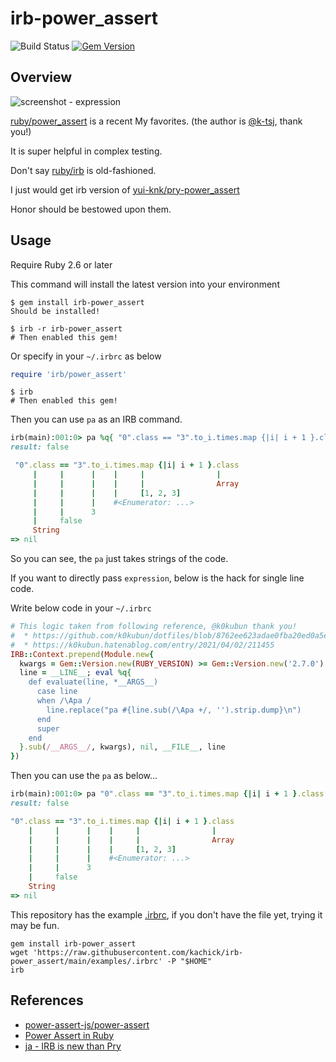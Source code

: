 # irb-power_assert

![Build Status](https://github.com/kachick/irb-power_assert/actions/workflows/test.yml/badge.svg?branch=main)
[![Gem Version](https://badge.fury.io/rb/irb-power_assert.png)](http://badge.fury.io/rb/irb-power_assert)

## Overview

![screenshot - expression](https://user-images.githubusercontent.com/1180335/119386011-efc1bb00-bd01-11eb-80c4-1aea86fa3781.png)

[ruby/power_assert](https://github.com/ruby/power_assert) is a recent My favorites. (the author is [@k-tsj](https://github.com/k-tsj), thank you!)

It is super helpful in complex testing.

Don't say [ruby/irb](https://github.com/ruby/irb) is old-fashioned.

I just would get irb version of [yui-knk/pry-power_assert](https://github.com/yui-knk/pry-power_assert)

Honor should be bestowed upon them.

## Usage

Require Ruby 2.6 or later

This command will install the latest version into your environment

```console
$ gem install irb-power_assert
Should be installed!
```

```console
$ irb -r irb-power_assert
# Then enabled this gem!
```

Or specify in your `~/.irbrc` as below

```ruby
require 'irb/power_assert'
```

```console
$ irb
# Then enabled this gem!
```

Then you can use `pa` as an IRB command.

```ruby
irb(main):001:0> pa %q{ "0".class == "3".to_i.times.map {|i| i + 1 }.class }
result: false

 "0".class == "3".to_i.times.map {|i| i + 1 }.class
     |     |      |    |     |                |
     |     |      |    |     |                Array
     |     |      |    |     [1, 2, 3]
     |     |      |    #<Enumerator: ...>
     |     |      3
     |     false
     String
=> nil
```

So you can see, the `pa` just takes strings of the code.

If you want to directly pass `expression`, below is the hack for single line code.

Write below code in your `~/.irbrc`

```ruby
# This logic taken from following reference, @k0kubun thank you!
#  * https://github.com/k0kubun/dotfiles/blob/8762ee623adae0fba20ed0a5ef7c8ff5825dc20a/config/.irbrc#L241-L262
#  * https://k0kubun.hatenablog.com/entry/2021/04/02/211455
IRB::Context.prepend(Module.new{
  kwargs = Gem::Version.new(RUBY_VERSION) >= Gem::Version.new('2.7.0') ? ', **' : ''
  line = __LINE__; eval %q{
    def evaluate(line, *__ARGS__)
      case line
      when /\Apa /
        line.replace("pa #{line.sub(/\Apa +/, '').strip.dump}\n")
      end
      super
    end
  }.sub(/__ARGS__/, kwargs), nil, __FILE__, line
})
```

Then you can use the `pa` as below...

```ruby
irb(main):001:0> pa "0".class == "3".to_i.times.map {|i| i + 1 }.class
result: false

"0".class == "3".to_i.times.map {|i| i + 1 }.class
    |     |      |    |     |                |
    |     |      |    |     |                Array
    |     |      |    |     [1, 2, 3]
    |     |      |    #<Enumerator: ...>
    |     |      3
    |     false
    String
=> nil
```

This repository has the example [.irbrc](examples/.irbrc), if you don't have the file yet, trying it may be fun.

```shell
gem install irb-power_assert
wget 'https://raw.githubusercontent.com/kachick/irb-power_assert/main/examples/.irbrc' -P "$HOME"
irb
```

## References

* [power-assert-js/power-assert](https://github.com/power-assert-js/power-assert)
* [Power Assert in Ruby](https://speakerdeck.com/k_tsj/power-assert-in-ruby)
* [ja - IRB is new than Pry](https://k0kubun.hatenablog.com/entry/2021/04/02/211455)
